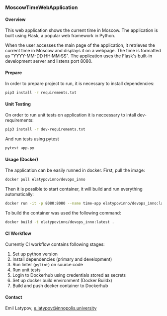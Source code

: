### MoscowTimeWebApplication

#### Overview

This web application shows the current time in Moscow. The application is built using Flask, a popular web framework in Python.

When the user accesses the main page of the application, it retrieves the current time in Moscow and displays it on a webpage. The time is formatted as "YYYY-MM-DD HH:MM:SS". The application uses the Flask's built-in development server and listens port 8080.

#### Prepare

In order to prepare project to run, it is necessary to install dependencies:

```bash
pip3 install -r requirements.txt
```

#### Unit Testing

On order to run unit tests on application it is neccessary to intall dev-requirements:

```bash
pip3 install -r dev-requirements.txt
```

And run tests using pytest

```bash
pytest app.py
```

#### Usage (Docker)

The application can be easily runned in docker.
First, pull the image:
```bash
docker pull elatypovinno/devops_inno
```

Then it is possible to start container, it will build and run everything automatically:
```bash
docker run -it -p 8080:8080 --name time-app elatypovinno/devops_inno:latest 
```

To build the container was used the following command:
```bash
docker build -t elatypovinno/devops_inno:latest .
```

#### CI Workflow

Currently CI workflow contains following stages:

1. Set up python version
2. Install dependencies (primary and development)
3. Run linter (`pylint`) on source code
4. Run unit tests
5. Login to Dockerhub using credentials stored as secrets
6. Set up docker build environment (Docker Buildx)
7. Build and push docker container to Dockerhub

#### Contact

Emil Latypov, e.latypov@innopolis.university
